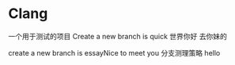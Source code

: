 Clang
=====

一个用于测试的项目
Create a new branch is quick
世界你好
去你妹的

create a new branch is essayNice to meet you
分支测理策略
hello
